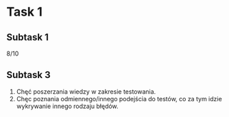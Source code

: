# Task 1


## Subtask 1
8/10

## Subtask 3
1) Chęć poszerzania wiedzy w zakresie testowania.
2) Chęc poznania odmiennego/innego podejścia do testów, co za tym idzie wykrywanie innego rodzaju błędów.
